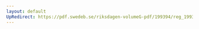 ```yaml
---
layout: default
UpRedirect: https://pdf.swedeb.se/riksdagen-volumeG-pdf/199394/reg_199394/reg_199394_0158.pdf
---
```

